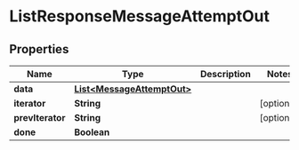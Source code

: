

# ListResponseMessageAttemptOut


## Properties

| Name | Type | Description | Notes |
|------------ | ------------- | ------------- | -------------|
|**data** | [**List&lt;MessageAttemptOut&gt;**](MessageAttemptOut.md) |  |  |
|**iterator** | **String** |  |  [optional] |
|**prevIterator** | **String** |  |  [optional] |
|**done** | **Boolean** |  |  |



